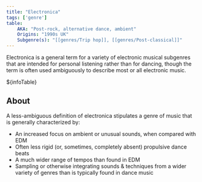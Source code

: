 ```yaml
---
title: "Electronica"
tags: ['genre']
table:
    AKA: "Post-rock, alternative dance, ambient"
    Origins: "1990s UK"
    Subgenre(s): "[[genres/Trip hop]], [[genres/Post-classical]]"
---
```


Electronica is a general term for a variety of electronic musical subgenres that are intended for personal listening rather than for dancing, though the term is often used ambiguously to describe most or all electronic music.

${infoTable}

## About
A less-ambiguous definition of electronica stipulates a genre of music that is generally characterized by:
- An increased focus on ambient or unusual sounds, when compared with EDM
- Often less rigid (or, sometimes, completely absent) propulsive dance beats
- A much wider range of tempos than found in EDM
- Sampling or otherwise integrating sounds & techniques from a wider variety of genres than is typically found in dance music
